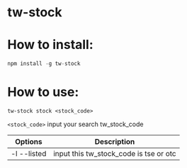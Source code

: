 # tw-stock

# How to install:

```js
npm install -g tw-stock
```

# How to use:

```sheel
tw-stock stock <stock_code>
```

`<stock_code>` input your search tw_stock_code

| Options     | Description                            |
| ----------- | -------------------------------------- |
| -l --listed | input this tw_stock_code is tse or otc |
